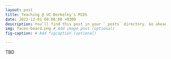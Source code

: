 ```yaml
---
layout: post
title: Teaching @ UC Berkeley's MIDS
date: 2022-12-01 00:00:00 +0300
description: You’ll find this post in your `_posts` directory. Go ahead and edit it and re-build the site to see your changes. # Add post description (optional)
img: faces-board.png # Add image post (optional)
fig-caption: # Add figcaption (optional)

---
```

TBD
